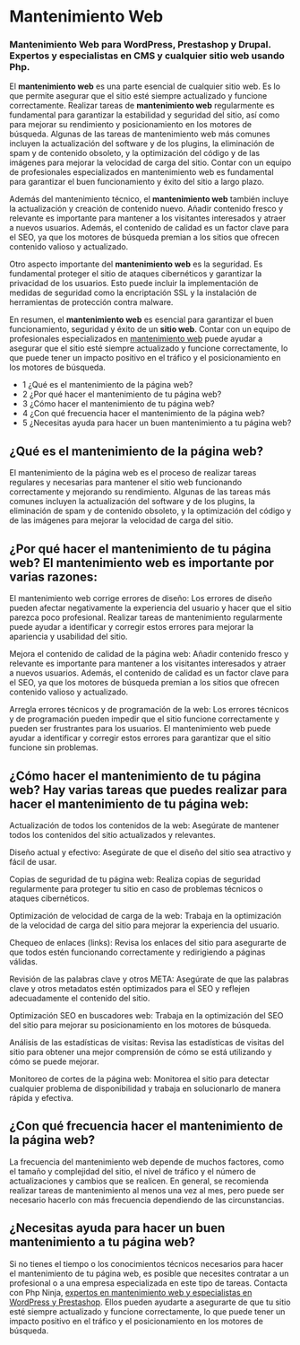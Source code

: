 # Mantenimiento Web
### Mantenimiento Web para WordPress, Prestashop y Drupal. Expertos y especialistas en CMS y cualquier sitio web usando Php.

El **mantenimiento web** es una parte esencial de cualquier sitio web. Es lo que permite asegurar que el sitio esté siempre actualizado y funcione correctamente. Realizar tareas de **mantenimiento web** regularmente es fundamental para garantizar la estabilidad y seguridad del sitio, así como para mejorar su rendimiento y posicionamiento en los motores de búsqueda. Algunas de las tareas de mantenimiento web más comunes incluyen la actualización del software y de los plugins, la eliminación de spam y de contenido obsoleto, y la optimización del código y de las imágenes para mejorar la velocidad de carga del sitio. Contar con un equipo de profesionales especializados en mantenimiento web es fundamental para garantizar el buen funcionamiento y éxito del sitio a largo plazo.

Además del mantenimiento técnico, el **mantenimiento web** también incluye la actualización y creación de contenido nuevo. Añadir contenido fresco y relevante es importante para mantener a los visitantes interesados y atraer a nuevos usuarios. Además, el contenido de calidad es un factor clave para el SEO, ya que los motores de búsqueda premian a los sitios que ofrecen contenido valioso y actualizado.

Otro aspecto importante del **mantenimiento web** es la seguridad. Es fundamental proteger el sitio de ataques cibernéticos y garantizar la privacidad de los usuarios. Esto puede incluir la implementación de medidas de seguridad como la encriptación SSL y la instalación de herramientas de protección contra malware.

En resumen, el **mantenimiento web** es esencial para garantizar el buen funcionamiento, seguridad y éxito de un **sitio web**. Contar con un equipo de profesionales especializados en [mantenimiento web](https://www.phpninja.es/mantenimiento-web) puede ayudar a asegurar que el sitio esté siempre actualizado y funcione correctamente, lo que puede tener un impacto positivo en el tráfico y el posicionamiento en los motores de búsqueda.

- 1 ¿Qué es el mantenimiento de la página web?
- 2 ¿Por qué hacer el mantenimiento de tu página web?
- 3 ¿Cómo hacer el mantenimiento de tu página web?
- 4 ¿Con qué frecuencia hacer el mantenimiento de la página web?
- 5 ¿Necesitas ayuda para hacer un buen mantenimiento a tu página web?

## ¿Qué es el mantenimiento de la página web?

El mantenimiento de la página web es el proceso de realizar tareas regulares y necesarias para mantener el sitio web funcionando correctamente y mejorando su rendimiento. Algunas de las tareas más comunes incluyen la actualización del software y de los plugins, la eliminación de spam y de contenido obsoleto, y la optimización del código y de las imágenes para mejorar la velocidad de carga del sitio.

## ¿Por qué hacer el mantenimiento de tu página web? El mantenimiento web es importante por varias razones:

El mantenimiento web corrige errores de diseño: Los errores de diseño pueden afectar negativamente la experiencia del usuario y hacer que el sitio parezca poco profesional. Realizar tareas de mantenimiento regularmente puede ayudar a identificar y corregir estos errores para mejorar la apariencia y usabilidad del sitio.

Mejora el contenido de calidad de la página web: Añadir contenido fresco y relevante es importante para mantener a los visitantes interesados y atraer a nuevos usuarios. Además, el contenido de calidad es un factor clave para el SEO, ya que los motores de búsqueda premian a los sitios que ofrecen contenido valioso y actualizado.

Arregla errores técnicos y de programación de la web: Los errores técnicos y de programación pueden impedir que el sitio funcione correctamente y pueden ser frustrantes para los usuarios. El mantenimiento web puede ayudar a identificar y corregir estos errores para garantizar que el sitio funcione sin problemas.

## ¿Cómo hacer el mantenimiento de tu página web? Hay varias tareas que puedes realizar para hacer el mantenimiento de tu página web:

Actualización de todos los contenidos de la web: Asegúrate de mantener todos los contenidos del sitio actualizados y relevantes.

Diseño actual y efectivo: Asegúrate de que el diseño del sitio sea atractivo y fácil de usar.

Copias de seguridad de tu página web: Realiza copias de seguridad regularmente para proteger tu sitio en caso de problemas técnicos o ataques cibernéticos.

Optimización de velocidad de carga de la web: Trabaja en la optimización de la velocidad de carga del sitio para mejorar la experiencia del usuario.

Chequeo de enlaces (links): Revisa los enlaces del sitio para asegurarte de que todos estén funcionando correctamente y redirigiendo a páginas válidas.

Revisión de las palabras clave y otros META: Asegúrate de que las palabras clave y otros metadatos estén optimizados para el SEO y reflejen adecuadamente el contenido del sitio.

Optimización SEO en buscadores web: Trabaja en la optimización del SEO del sitio para mejorar su posicionamiento en los motores de búsqueda.

Análisis de las estadísticas de visitas: Revisa las estadísticas de visitas del sitio para obtener una mejor comprensión de cómo se está utilizando y cómo se puede mejorar.

Monitoreo de cortes de la página web: Monitorea el sitio para detectar cualquier problema de disponibilidad y trabaja en solucionarlo de manera rápida y efectiva.

## ¿Con qué frecuencia hacer el mantenimiento de la página web? 

La frecuencia del mantenimiento web depende de muchos factores, como el tamaño y complejidad del sitio, el nivel de tráfico y el número de actualizaciones y cambios que se realicen. En general, se recomienda realizar tareas de mantenimiento al menos una vez al mes, pero puede ser necesario hacerlo con más frecuencia dependiendo de las circunstancias.

## ¿Necesitas ayuda para hacer un buen mantenimiento a tu página web? 

Si no tienes el tiempo o los conocimientos técnicos necesarios para hacer el mantenimiento de tu página web, es posible que necesites contratar a un profesional o a una empresa especializada en este tipo de tareas. Contacta con Php Ninja, [expertos en mantenimiento web y especialistas en WordPress y Prestashop](https://www.phpninja.es). Ellos pueden ayudarte a asegurarte de que tu sitio esté siempre actualizado y funcione correctamente, lo que puede tener un impacto positivo en el tráfico y el posicionamiento en los motores de búsqueda.
